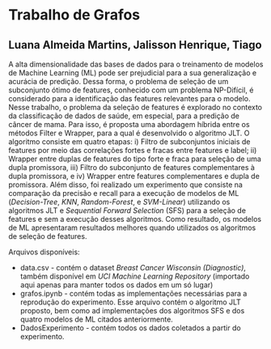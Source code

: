 # Trabalho de Grafos

## Luana Almeida Martins, Jalisson Henrique, Tiago 

A alta dimensionalidade das bases de dados para o treinamento de modelos de Machine Learning (ML) pode ser prejudicial para a sua generalização e acurácia de predição. Dessa forma, o problema de seleção de um subconjunto ótimo de features, conhecido com um problema NP-Difícil, é considerado para a identificação das features relevantes para o modelo. Nesse trabalho, o problema da seleção de features é explorado no contexto da classificação de dados de saúde, em especial, para a predição de câncer de mama. Para isso, é proposta uma abordagem híbrida entre os métodos Filter e Wrapper, para a qual é desenvolvido o algoritmo JLT. O algoritmo consiste em quatro etapas: i) Filtro de subconjuntos iniciais de features por meio das correlações fortes e fracas entre features e label; ii) Wrapper entre duplas de features do tipo forte e fraca para seleção de uma dupla promissora, iii) Filtro do subconjunto de features complementares à dupla promissora, e iv) Wrapper entre features complementares e dupla de promissora. Além disso, foi realizado um experimento que consiste na comparação da precisão e recall para a execução de modelos de ML (*Decision-Tree*, *KNN*, *Random-Forest*, e *SVM-Linear*) utilizando os algoritmos JLT e *Sequential Forward Selection* (SFS) para a seleção de features e sem a execução desses algoritmos. Como resultado, os modelos de ML apresentaram resultados melhores quando utilizados os algoritmos de seleção de features.

Arquivos disponíveis:
* data.csv - contém o dataset *Breast Cancer Wisconsin (Diagnostic)*, também disponível em *UCI Machine Learning Repository* (importado aqui apenas para manter todos os dados em um só lugar)
* grafos.ipynb - contém todas as implementações necessárias para a reprodução do experimento. Esse arquivo contém o algoritmo JLT proposto, bem como ad implementações dos algoritmos SFS e dos quatro modelos de ML citados anteriormente.
* DadosExperimento - contém todos os dados coletados a partir do experimento.

